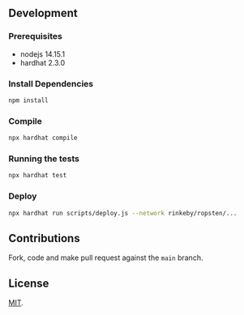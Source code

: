 ## Development

### Prerequisites

- nodejs 14.15.1
- hardhat 2.3.0

### Install Dependencies

```bash
npm install
```

### Compile

```bash
npx hardhat compile
```

### Running the tests

```bash
npx hardhat test
```

### Deploy

```bash
npx hardhat run scripts/deploy.js --network rinkeby/ropsten/...
```

## Contributions

Fork, code and make pull request against the `main` branch.

## License

[MIT](LICENSE).
